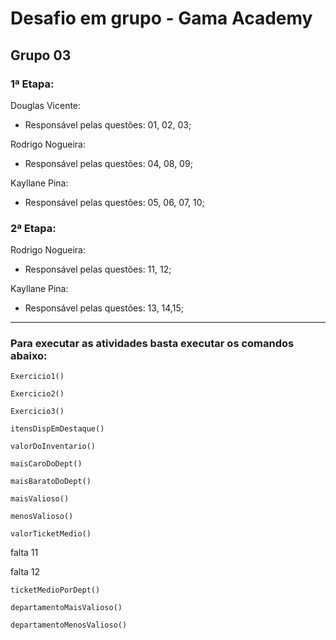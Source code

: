 # Desafio em grupo - Gama Academy



## Grupo 03



### 1ª Etapa:

Douglas Vicente:

* Responsável pelas questões: 01, 02, 03;

   

Rodrigo Nogueira:

* Responsável pelas questões: 04, 08, 09;

   

Kayllane Pina:

* Responsável pelas questões: 05, 06, 07, 10;



### 2ª Etapa:

Rodrigo Nogueira:

* Responsável pelas questões: 11, 12;



Kayllane Pina: 

 * Responsável pelas questões: 13, 14,15;

   

-----------



### Para executar as atividades basta executar os comandos abaixo:

`Exercicio1()`

`Exercicio2()`

`Exercicio3()`

`itensDispEmDestaque()`

`valorDoInventario()`

`maisCaroDoDept()`

`maisBaratoDoDept()`

`maisValioso()`

`menosValioso()`

`valorTicketMedio()`

falta 11

falta 12

`ticketMedioPorDept()`

`departamentoMaisValioso()`

`departamentoMenosValioso()`